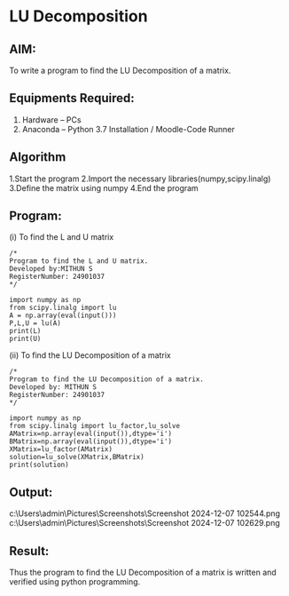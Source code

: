 # LU Decomposition 

## AIM:
To write a program to find the LU Decomposition of a matrix.

## Equipments Required:
1. Hardware – PCs
2. Anaconda – Python 3.7 Installation / Moodle-Code Runner

## Algorithm
1.Start the program
2.Import the necessary libraries(numpy,scipy.linalg)
3.Define the matrix using numpy
4.End the program 

## Program:
(i) To find the L and U matrix
```
/*
Program to find the L and U matrix.
Developed by:MITHUN S
RegisterNumber: 24901037
*/
```
```
import numpy as np
from scipy.linalg import lu
A = np.array(eval(input()))
P,L,U = lu(A)
print(L)
print(U)
```
(ii) To find the LU Decomposition of a matrix
```
/*
Program to find the LU Decomposition of a matrix.
Developed by: MITHUN S
RegisterNumber: 24901037
*/
```
```
import numpy as np
from scipy.linalg import lu_factor,lu_solve
AMatrix=np.array(eval(input()),dtype='i')
BMatrix=np.array(eval(input()),dtype='i')
XMatrix=lu_factor(AMatrix)
solution=lu_solve(XMatrix,BMatrix)
print(solution)
```

## Output:
c:\Users\admin\Pictures\Screenshots\Screenshot 2024-12-07 102544.png
c:\Users\admin\Pictures\Screenshots\Screenshot 2024-12-07 102629.png
## Result:
Thus the program to find the LU Decomposition of a matrix is written and verified using python programming.

